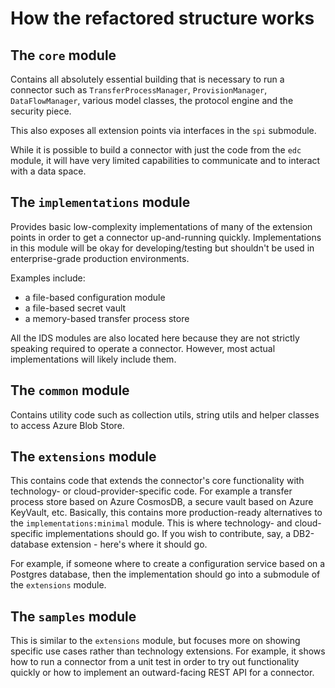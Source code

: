 # How the refactored structure works

## The `core` module

Contains all absolutely essential building that is necessary to run a connector such as `TransferProcessManager`,
`ProvisionManager`, `DataFlowManager`, various model classes, the protocol engine and the security piece.

This also exposes all extension points via interfaces in the `spi` submodule.

While it is possible to build a connector with just the code from the `edc` module, it will have very limited
capabilities to communicate and to interact with a data space.

## The `implementations` module

Provides basic low-complexity implementations of many of the extension points in order to get a connector up-and-running
quickly. Implementations in this module will be okay for developing/testing but shouldn't be used in enterprise-grade
production environments.

Examples include:

- a file-based configuration module
- a file-based secret vault
- a memory-based transfer process store

All the IDS modules are also located here because they are not strictly speaking required to operate a connector.
However, most actual implementations will likely include them.

## The `common` module

Contains utility code such as collection utils, string utils and helper classes to access Azure Blob Store.

## The `extensions` module

This contains code that extends the connector's core functionality with technology- or cloud-provider-specific code. For
example a transfer process store based on Azure CosmosDB, a secure vault based on Azure KeyVault, etc. Basically, this
contains more production-ready alternatives to the `implementations:minimal` module. This is where technology- and
cloud-specific implementations should go. If you wish to contribute, say, a DB2-database extension - here's where it
should go.

For example, if someone where to create a configuration service based on a Postgres database, then the implementation
should go into a submodule of the `extensions` module.

## The `samples` module

This is similar to the `extensions` module, but focuses more on showing specific use cases rather than technology
extensions. For example, it shows how to run a connector from a unit test in order to try out functionality quickly or
how to implement an outward-facing REST API for a connector.